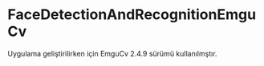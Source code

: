 # FaceDetectionAndRecognitionEmguCv
<p> Uygulama geliştirilirken için EmguCv 2.4.9 sürümü kullanılmştır.</p>
